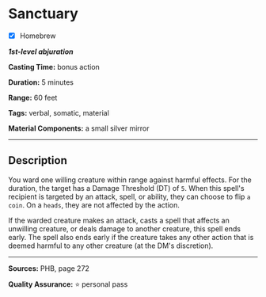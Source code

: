 # Sanctuary

- [x] Homebrew

***1st-level abjuration***

**Casting Time:** bonus action

**Duration:** 5 minutes

**Range:** 60 feet

**Tags:** verbal, somatic, material

**Material Components:** a small silver mirror

---

## Description
You ward one willing creature within range against harmful effects.
For the duration, the target has a Damage Threshold (DT) of `5`.
When this spell's recipient is targeted by an attack, spell, or ability, they can choose to flip `a coin`.
On a `heads`, they are not affected by the action.

If the warded creature makes an attack, casts a spell that affects an unwilling creature, or deals damage to another creature, this spell ends early.
The spell also ends early if the creature takes any other action that is deemed harmful to any other creature (at the DM's discretion).

---

**Sources:** PHB, page 272

**Quality Assurance:** :star: personal pass
